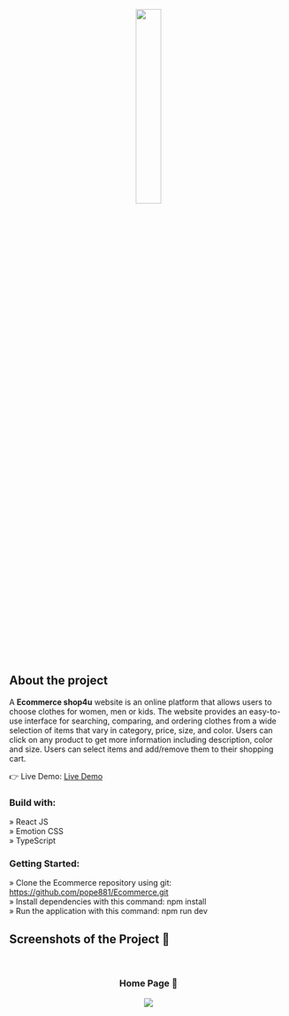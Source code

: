 <div align='center'><img style="width:30%" src='https://res.cloudinary.com/drevyqjao/image/upload/v1717496237/Ecommerce/logoShop.png'/></div>

<h2>About the project</h2>

  <p>A <b>Ecommerce shop4u</b> website is an online platform that allows users to choose clothes for women, men or kids. The website provides an easy-to-use interface for searching, comparing, and ordering clothes from a wide selection of items that vary in category, price, size, and color. Users can click on any product to get more information including description, color and size. Users can select items and add/remove them to their shopping cart.</p>

👉 Live Demo: <a href='https://car-rental-ten.vercel.app/'>Live Demo</a>

<h3>Build with:</h3>

» React JS <br>
» Emotion CSS <br>
» TypeScript

<h3>Getting Started:</h3>

» Clone the Ecommerce repository using git: https://github.com/pope881/Ecommerce.git <br>
» Install dependencies with this command: npm install <br>
» Run the application with this command: npm run dev <br/>

<h2>Screenshots of the Project 📸</h2>
<br>
<h3 align='center'>Home Page 🏡</h3>

<div align='center'>
<img src='https://res.cloudinary.com/drevyqjao/image/upload/v1717759780/GitHub%20Images/screen_rqgfoa.jpg'/>
</div>

